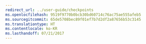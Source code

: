 ```yaml
---
redirect_url: ../user-guide/checkpoints
ms.openlocfilehash: 9519f9770b0bcb30bd60714c76ac75ae555afeb5
ms.sourcegitcommit: 65de5708bec89f01ef7b7d2df2a87656b53c3145
ms.translationtype: HT
ms.contentlocale: ko-KR
ms.lasthandoff: 07/21/2017
---
```

